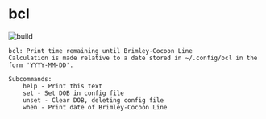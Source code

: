 # bcl

![build](https://github.com/cthwaite/bcl/workflows/build/badge.svg)

```
bcl: Print time remaining until Brimley-Cocoon Line
Calculation is made relative to a date stored in ~/.config/bcl in the form 'YYYY-MM-DD'.

Subcommands:
    help - Print this text
    set - Set DOB in config file
    unset - Clear DOB, deleting config file
    when - Print date of Brimley-Cocoon Line
```
